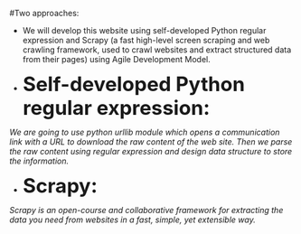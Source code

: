 #Two approaches: 
 
- We will develop this website using self-developed Python regular expression and Scrapy (a fast high-level screen scraping and web crawling framework, used to crawl websites and extract structured data from their pages) using Agile Development Model. 

- <div style="font-size:35px"><b> Self-developed Python regular expression:</b></div>
<i>We are going to use python urllib module which opens a communication link with a URL to download the raw content of the web site. Then we parse the raw content using regular expression and design data structure to store the information.</i>
 
- <div style="font-size:35px"><b>Scrapy:</b></div> 
<i>Scrapy is an open-course and collaborative framework for extracting the data you need from websites in a fast, simple, yet extensible way.</i>

